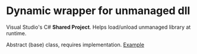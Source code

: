 # Dynamic wrapper for unmanaged dll
 Visual Studio's C# **Shared Project**. Helps load/unload unmanaged library at runtime. 
 
 Abstract (base) class, requires implementation. [Example](https://github.com/A-tG/Voicemeeter-Remote-API-dll-dynamic-wrapper/blob/main/voicemeeter%20remote%20api%20wrap/RemoteApiWrapper%20partial/GetParameters.cs)

